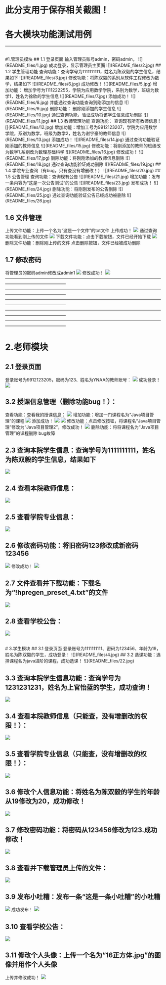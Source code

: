 # 此分支用于保存相关截图！
# 各大模块功能测试用例
***************************************************
<br>
#1.管理员模块
## 1.1 登录页面
输入管理员账号admin，密码admin，
![](README_files/1.jpg)
成功登录，显示管理员主页面
![](README_files/2.jpg)
## 1.2 学生管理功能
查询功能：查询学号为1111111111，姓名为陈双毅的学生信息，结果如下
![](README_files/3.jpg)
修改功能：将陈双毅的系别从软件工程修改为数学，结果如下
![](README_files/6.jpg)
成功修改！
![](README_files/5.jpg)
增加功能：
增加学号为1111222255，学院为应用数学学院，系别为数学，班级为数学1，姓名为徐欣的学生信息
![](README_files/7.jpg)
添加成功！
![](README_files/8.jpg)
并能通过查询功能查询到刚添加的信息
![](README_files/9.jpg)
删除功能：
删除刚添加的学生信息
![](README_files/10.jpg)
通过查询功能，验证成功将该学生信息成功删除
![](README_files/11.jpg)
## 1.3 教师管理功能
查询功能：
查询现有所有教师信息
![](README_files/12.jpg)
增加功能：增加工号为9912123207，学院为应用数学学院，系别为数学，班级为数学2，姓名为谢宇豪的教师信息
![](README_files/13.jpg)
添加成功！
![](README_files/14.jpg)
通过查询功能验证刚添加的教师信息
![](README_files/15.jpg)
修改功能：将刚添加的教师的班级改为数学1.系别改为数理基础科学
![](README_files/16.jpg)
修改成功！
![](README_files/17.jpg)
删除功能：将刚刚添加的教师信息删除
![](README_files/18.jpg)
通过查询功能验证成功删除
![](README_files/19.jpg)
## 1.4 学院专业查询（有bug，只有查没有增删改！）
![](README_files/20.jpg)
## 1.5 公告管理
查询功能：查询现有公告
![](README_files/21.jpg)
增加功能：发布一条内容为“这是一次公告测试”的公告
![](README_files/23.jpg)
发布成功！
![](README_files/24.jpg)
删除功能：将刚刚发布的公告删除
![](README_files/25.jpg)
通过查询功能验证公告已经成功被删除
![](README_files/26.jpg)

## 1.6 文件管理
上传文件功能：上传一个名为“这是一个文件”的txt文件
上传成功！
![](README_files/27.jpg)
通过查询功能看到刚上传的文件
![](README_files/28.jpg)
下载文件功能：点击下载按钮，文件已经开始下载
![](README_files/29.jpg)
删除文件功能：删除刚上传的文件
点击删除按钮，文件已经被成功删除

## 1.7 修改密码
将管理员的密码admin修改成admin1
![](README_files/30.jpg)
修改成功！
![](README_files/31.jpg)
——————————————————————————————————————————————————
——————————————————————————————————————————————————
——————————————————————————————————————————————————
——————————————————————————————————————————————————
——————————————————————————————————————————————————
<br>
# 2.老师模块
## 2.1 登录页面
登录账号为9912123205，密码为123、姓名为YNAA的教师账号：
![](README_files/42.jpg)
成功登录！
![](README_files/43.jpg)

## 3.2 授课信息管理（删除功能bug！）：
查看功能：查看我的授课信息：
![](README_files/44.jpg)
增加功能：增加一门课程名为“Java项目管理”的课程
![](README_files/46.jpg)
添加成功！
![](README_files/47.jpg)
![](README_files/48.jpg)
修改功能：点击修改按钮，将课程名“Java项目管理”修改为“Java项目管理2”，修改成功！
![](README_files/50.jpg)
删除功能：将将课程名为“Java项目管理”的课程删除
bug故障

## 2.3 查询本院学生信息：查询学号为1111111111，姓名为陈双毅的学生信息，结果如下
![](README_files/52.jpg)

## 2.4 查看本院教师信息：
![](README_files/51.jpg)

## 2.5 查看学院专业信息：
![](README_files/53.jpg)

## 2.6 修改密码功能：将旧密码123修改成新密码123456
![](README_files/54.jpg)
修改成功！
![](README_files/55.jpg)

## 2.7 文件查看并下载功能：下载名为“!hpregen_preset_4.txt”的文件
![](README_files/56.jpg)

## 2.8 查看学校公告：
![](README_files/57.jpg)

<br>
# 3.学生模块
## 3.1 登录页面
登录账号为1111111111、密码为123456、年龄为19，姓名为陈双毅的学生，成功登录！
![](README_files/4.jpg)
## 3.2 选课功能：选择课程名为java进阶的课程，成功选课！
![](README_files/22.jpg)

## 3.3 查询本院学生信息功能：查询学号为1231231231，姓名为上官怡蓝的学生，成功查询！
![](README_files/32.jpg)

## 3.4 查看本院教师信息（只能查，没有增删改的权限！）：
![](README_files/33.jpg)

## 3.5 查看学院专业信息（只能查，没有增删改的权限！）：
![](README_files/34.jpg)

## 3.6 修改个人信息功能：将姓名为陈双毅的学生的年龄从19修改为20，成功修改！
![](README_files/35.jpg)

## 3.7 修改密码功能：将密码从123456修改为123.成功修改！
![](README_files/36.jpg)

## 3.8 查看并下载管理员上传的文件：
![](README_files/37.jpg)

## 3.9 发布小吐糟：发布一条“这是一条小吐糟”的小吐糟
![](README_files/38.jpg)
成功发布！
![](README_files/39.jpg)

## 3.10 查看学校公告：
![](README_files/40.jpg)

## 3.11 修改个人头像：上传一个名为“16正方体.jpg”的图像并用作个人头像
上传并修改成功！
![](README_files/41.jpg)
